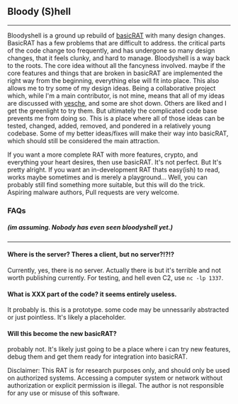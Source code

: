 ## Bloody (S)hell
---

Bloodyshell is a ground up rebuild of [basicRAT](https://github.com/vesche/basicRAT) with many design changes.
BasicRAT has a few problems that are difficult to address. the critical parts of the code change too frequently, 
and has undergone so many design changes, that it feels clunky, and hard to manage. Bloodyshell is a way back to the roots.
The core idea without all the fancyness involved. maybe if the core features and things that are broken in basicRAT 
are implemented the right way from the beginning, everything else will fit into place. This also allows me to try some of my design ideas.
Being a collaborative project which, while I'm a main contributor, is not mine, means that all of my ideas are discussed with [vesche](https://github.com/vesche/), and some are shot down.
Others are liked and I get the greenlight to try them. But ultimately the complicated code base prevents me from doing so. 
This is a place where all of those ideas can be tested, changed, added, removed, and pondered in a relatively young codebase. 
Some of my better ideas/fixes will make their way into basicRAT, which should still be considered the main attraction.

If you want a more complete RAT with more features, crypto, and everything your heart desires, then use basicRAT. It's not perfect.
But It's pretty alright. If you want an in-development RAT thats easy(ish) to read, works maybe sometimes and is merely a playground... 
Well, you can probably still find something more suitable, but this will do the trick. Aspiring malware authors, Pull requests are very welcome.


### FAQs 
##### (im assuming. Nobody has even seen bloodyshell yet.)
---
 #### Where is the server? Theres a client, but no server?!?!?
 Currently, yes, there is no server. Actually there is but it's terrible and not worth publishing currently.
 For testing, and hell even C2, use `nc -lp 1337`.
 
 #### What is XXX part of the code? it seems entirely useless.
 It probably is. this is a prototype. some code may be unnessarily abstracted or just pointless. It's likely a placeholder.
 
 #### Will this become the new basicRAT?
 probably not. It's likely just going to be a place where i can try new features, debug them and get them ready for integration into basicRAT.
 
Disclaimer: 
This RAT is for research purposes only, and should only be used on authorized systems. 
Accessing a computer system or network without authorization or explicit permission is illegal.
The author is not responsible for any use or misuse of this software. 
 